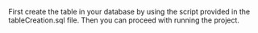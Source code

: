 First create the table in your database by using the script provided in the tableCreation.sql file. Then you can proceed with running the project.
